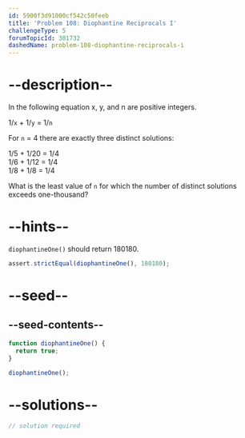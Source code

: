 ```yaml
---
id: 5900f3d91000cf542c50feeb
title: 'Problem 108: Diophantine Reciprocals I'
challengeType: 5
forumTopicId: 301732
dashedName: problem-108-diophantine-reciprocals-i
---
```


# --description--

In the following equation x, y, and n are positive integers.

1/`x` + 1/`y` = 1/`n`

For `n` = 4 there are exactly three distinct solutions:

1/5 + 1/20 = 1/4  
1/6 + 1/12 = 1/4  
1/8 + 1/8 = 1/4

What is the least value of `n` for which the number of distinct solutions exceeds one-thousand?

# --hints--

`diophantineOne()` should return 180180.

```js
assert.strictEqual(diophantineOne(), 180180);
```

# --seed--

## --seed-contents--

```js
function diophantineOne() {
  return true;
}

diophantineOne();
```

# --solutions--

```js
// solution required
```
